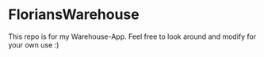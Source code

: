 # FloriansWarehouse
This repo is for my Warehouse-App. Feel free to look around and modify for your own use :)
